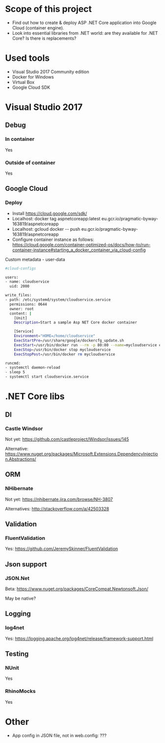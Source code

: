 # Scope of this project
* Find out how to create & deploy ASP .NET Core application into Google Cloud (container engine).
* Look into essential libraries from .NET world: are they available for .NET Core? Is there is replacements?

# Used tools
* Visual Studio 2017 Community edition
* Docker for Windows
* Virtual Box
* Google Cloud SDK

# Visual Studio 2017
## Debug
### In container
Yes
### Outside of container
Yes

## Google Cloud
### Deploy
* Install https://cloud.google.com/sdk/
* Localhost: docker tag aspnetcoreapp:latest eu.gcr.io/pragmatic-byway-163819/aspnetcoreapp
* Localhost: gcloud docker -- push eu.gcr.io/pragmatic-byway-163819/aspnetcoreapp
* Configure container instance as follows: https://cloud.google.com/container-optimized-os/docs/how-to/run-container-instance#starting_a_docker_container_via_cloud-config

Custom metadata - user-data
```sh
#cloud-configs

users:
- name: cloudservice
  uid: 2000

write_files:
- path: /etc/systemd/system/cloudservice.service
  permissions: 0644
  owner: root
  content: |
    [Unit]
    Description=Start a sample Asp NET Core docker container

    [Service]
    Environment="HOME=/home/cloudservice"
    ExecStartPre=/usr/share/google/dockercfg_update.sh
    ExecStart=/usr/bin/docker run --rm -p 80:80 --name=mycloudservice eu.gcr.io/pragmatic-byway-163819/aspnetcoreapp:latest /bin/sleep 3600
    ExecStop=/usr/bin/docker stop mycloudservice
    ExecStopPost=/usr/bin/docker rm mycloudservice

runcmd:
- systemctl daemon-reload
- sleep 5
- systemctl start cloudservice.service
```

# .NET Core libs
## DI
### Castle Windsor
Not yet: https://github.com/castleproject/Windsor/issues/145

Alternative: https://www.nuget.org/packages/Microsoft.Extensions.DependencyInjection.Abstractions/
## ORM
### NHibernate
Not yet: https://nhibernate.jira.com/browse/NH-3807

Alternatives: http://stackoverflow.com/a/42503328
## Validation
### FluentValidation
Yes: https://github.com/JeremySkinner/FluentValidation

## Json support
### JSON.Net
Beta: https://www.nuget.org/packages/CoreCompat.Newtonsoft.Json/

May be native?

## Logging
### log4net
Yes: https://logging.apache.org/log4net/release/framework-support.html

## Testing
### NUnit
Yes
### RhinoMocks
Yes
# Other
* App config in JSON file, not in web.config: ???